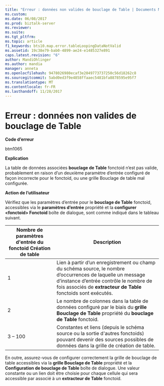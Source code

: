 ```yaml
---
title: "Erreur : données non valides de bouclage de Table | Documents Microsoft"
ms.custom: 
ms.date: 06/08/2017
ms.prod: biztalk-server
ms.reviewer: 
ms.suite: 
ms.tgt_pltfrm: 
ms.topic: article
f1_keywords: bts10.map.error.tableLoopingDataNotValid
ms.assetid: 19c38e79-bab0-4899-ae24-e1485327e891
caps.latest.revision: "6"
author: MandiOhlinger
ms.author: mandia
manager: anneta
ms.openlocfilehash: 9478026980ecaf3e2049773737250c56d18262c8
ms.sourcegitcommit: 5abd0ed3f9e4858ffaaec5481bfa8878595e95f7
ms.translationtype: MT
ms.contentlocale: fr-FR
ms.lasthandoff: 11/28/2017
---
```

# <a name="error---table-looping-data-not-valid"></a>Erreur : données non valides de bouclage de Table
**Code d’erreur**  
  
 btm1065  
  
 **Explication**  
  
 La table de données associées **bouclage de Table** fonctoid n’est pas valide, probablement en raison d’un deuxième paramètre d’entrée configuré de façon incorrecte pour le fonctoid, ou une grille Bouclage de table mal configurée.  
  
 **Action de l’utilisateur**  
  
 Vérifiez que les paramètres d’entrée pour le **bouclage de Table** fonctoid, accessibles via le **paramètres d’entrée** propriété et la **configurer \<fonctoid\> Fonctoid** boîte de dialogue, sont comme indiqué dans le tableau suivant.  
  
|Nombre de paramètres d'entrée du fonctoid Création de table| Description|  
|---------------------------------------------------|-----------------|  
|1|Lien à partir d’un enregistrement ou champ du schéma source, le nombre d’occurrences de laquelle un message d’instance d’entrée contrôle le nombre de fois associés de **extracteur de Table** fonctoids sont exécutés.|  
|2|Le nombre de colonnes dans la table de données configuré par le biais du **grille Bouclage de Table** propriété du **bouclage de Table** fonctoid.|  
|3 – 100|Constantes et liens (depuis le schéma source ou la sortie d'autres fonctoids) pouvant devenir des sources possibles de données dans la grille de création de table.|  
  
 En outre, assurez-vous de configurer correctement la grille de bouclage de table accessibles via la **grille Bouclage de Table** propriété et la **Configuration de bouclage de Table** boîte de dialogue. Une valeur constante ou un lien doit être choisie pour chaque cellule qui sera accessible par associé à un **extracteur de Table** fonctoid.